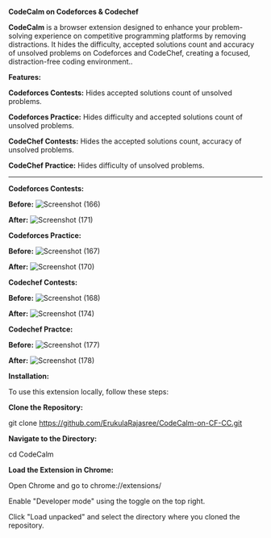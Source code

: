 ******CodeCalm on Codeforces & Codechef******

**CodeCalm** is a browser extension designed to enhance your problem-solving experience on competitive programming platforms by removing distractions. It hides the difficulty, accepted solutions count and accuracy of unsolved problems on Codeforces and CodeChef, creating a focused, distraction-free coding environment..

****Features:****

**Codeforces Contests:** Hides accepted solutions count of unsolved problems.

**Codeforces Practice:** Hides difficulty and accepted solutions count of unsolved problems.

**CodeChef Contests:** Hides the accepted solutions count, accuracy of unsolved problems.

**CodeChef Practice:** Hides difficulty of unsolved problems.

-----------------------------------------------------------------------------------------------

****Codeforces Contests:****

**Before:**
![Screenshot (166)](https://github.com/user-attachments/assets/ab919b49-dd07-40eb-ae42-ee1b3672dcd4)

**After:**
![Screenshot (171)](https://github.com/user-attachments/assets/95553ec7-0a76-4651-a5d6-ee4c171b5f3f)


****Codeforces Practice:****

**Before:**
![Screenshot (167)](https://github.com/user-attachments/assets/fb32b348-a08a-40a6-bb6c-d4379de6636c)

**After:**
![Screenshot (170)](https://github.com/user-attachments/assets/32e24d0e-b33d-43a2-8b4d-4ac04e36cfc8)



****Codechef Contests:****

**Before:**
![Screenshot (168)](https://github.com/user-attachments/assets/f70833b9-2a8f-45c4-9526-4f597b9930c7)

**After:**
![Screenshot (174)](https://github.com/user-attachments/assets/a3140739-dd50-4ac0-9a75-f772fe6ddfb6)


****Codechef Practce:****

**Before:**
![Screenshot (177)](https://github.com/user-attachments/assets/fd06078a-030e-4875-b50c-2955dc4fa151)

**After:**
![Screenshot (178)](https://github.com/user-attachments/assets/15dfaf91-c3da-44ed-a5c1-40a7e42b3ab2)



****Installation:****

To use this extension locally, follow these steps:

**Clone the Repository:**

git clone https://github.com/ErukulaRajasree/CodeCalm-on-CF-CC.git


**Navigate to the Directory:**

cd CodeCalm

**Load the Extension in Chrome:**

Open Chrome and go to chrome://extensions/

Enable "Developer mode" using the toggle on the top right.

Click "Load unpacked" and select the directory where you cloned the repository.






